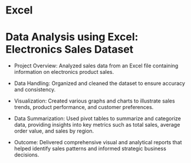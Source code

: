 # Excel

# Data Analysis using Excel: Electronics Sales Dataset

- Project Overview: Analyzed sales data from an Excel file containing information on electronics product sales.

- Data Handling: Organized and cleaned the dataset to ensure accuracy and consistency.
 
- Visualization: Created various graphs and charts to illustrate sales trends, product performance, and customer preferences.
 
- Data Summarization: Used pivot tables to summarize and categorize data, providing insights into key metrics such as total sales, average order value, and sales by region.
 
- Outcome: Delivered comprehensive visual and analytical reports that helped identify sales patterns and informed strategic business decisions.
